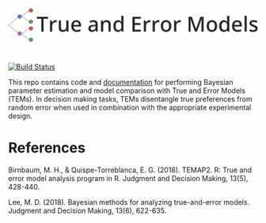 #
<img src="https://raw.githubusercontent.com/itsdfish/TrueAndErrorModels.jl/gh-pages/dev/assets/logo_readme.png" alt="drawing" width="900"/>

# 
[![Build Status](https://github.com/itsdfish/TrueAndErrorModels.jl/actions/workflows/CI.yml/badge.svg?branch=main)](https://github.com/itsdfish/TrueAndErrorModels.jl/actions/workflows/CI.yml?query=branch%3Amain)

This repo contains code and [documentation](https://itsdfish.github.io/TrueAndErrorModels.jl/dev/) for performing Bayesian parameter estimation and model comparison with True and Error Models (TEMs). In decision making tasks, TEMs disentangle true preferences from random error when used in combination with the appropriate experimental design. 

# References

Birnbaum, M. H., & Quispe-Torreblanca, E. G. (2018). TEMAP2. R: True and error model analysis program in R. Judgment and Decision Making, 13(5), 428-440.

Lee, M. D. (2018). Bayesian methods for analyzing true-and-error models. Judgment and Decision Making, 13(6), 622-635.